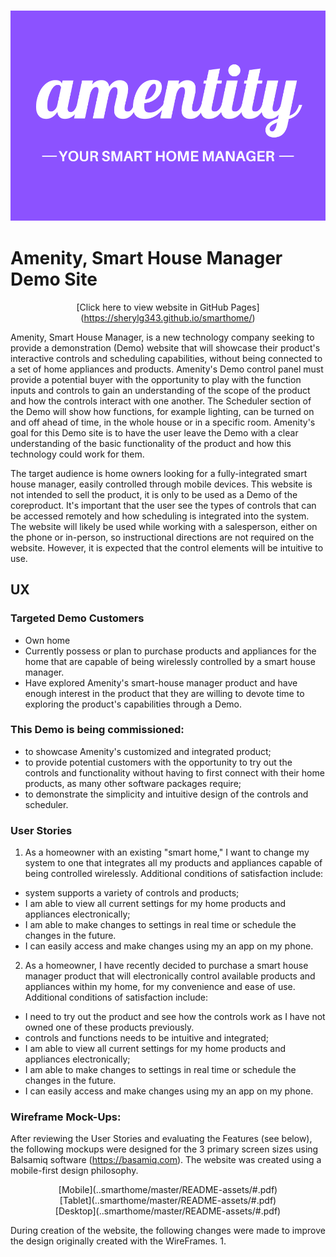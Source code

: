 <h3 style="text-align: center">
    <a href=" https://sherylg343.github.io/smarthome/" target="_blank">
        <img src="assets/images/amenity_logo2.png" alt="Amentiy">
    </a>
</h3>

# Amenity, Smart House Manager Demo Site
<div style="text-align: center">

[Click here to view website in GitHub Pages] (https://sherylg343.github.io/smarthome/)
</div>

Amenity, Smart House Manager, is a new technology company seeking to provide a
demonstration (Demo) website that will showcase their product's interactive controls and 
scheduling capabilities, without being connected to a set of home appliances and products. 
Amenity's Demo control panel must provide a potential buyer with the opportunity to play 
with the function inputs and controls to gain an understanding of the scope of the product 
and how the controls interact with one another. The Scheduler section of the Demo will 
show how functions, for example lighting, can be turned on and off ahead of time, in the 
whole house or in a specific room. Amenity's goal for this Demo site is to have the user 
leave the Demo with a clear understanding of the basic functionality of the product and 
how this technology could work for them.

The target audience is home owners looking for a fully-integrated smart house
manager, easily controlled through mobile devices. This website is not intended to sell 
the product, it is only to be used as a Demo of the coreproduct. It's important that the 
user see the types of controls that can be accessed remotely and how scheduling is 
integrated into the system. The website will likely be used while working with a 
salesperson, either on the phone or in-person, so instructional directions are not 
required on the website. However, it is expected that the control
elements will be intuitive to use.

## UX

### Targeted Demo Customers
* Own home 
* Currently possess or plan to purchase products and appliances for the home that are 
capable of being wirelessly controlled by a smart house manager.
* Have explored Amenity's smart-house manager product and have enough interest in the
product that they are willing to devote time to exploring the product's capabilities
through a Demo.

### This Demo is being commissioned:
* to showcase Amenity's customized and integrated product;
* to provide potential customers with the opportunity to try out the controls and 
functionality without having to first connect with their home products, as many other 
software packages require;
* to demonstrate the simplicity and intuitive design of the controls and scheduler.

### User Stories
1. As a homeowner with an existing "smart home," I want to change my system to one that
integrates all my products and appliances capable of being controlled wirelessly. 
Additional conditions of satisfaction include:
* system supports a variety of controls and products;
* I am able to view all current settings for my home products and appliances electronically;
* I am able to make changes to settings in real time or schedule the changes in the future.
* I can easily access and make changes using my an app on my phone.

2. As a homeowner, I have recently decided to purchase a smart house manager product that
will electronically control available products and appliances within my home, for my 
convenience and ease of use. Additional conditions of satisfaction include:
* I need to try out the product and see how the controls work as I have not owned one of 
these products previously.
* controls and functions needs to be intuitive and integrated;
* I am able to view all current settings for my home products and appliances electronically;
* I am able to make changes to settings in real time or schedule the changes in the future.
* I can easily access and make changes using my an app on my phone.

### Wireframe Mock-Ups:

After reviewing the User Stories and evaluating the Features (see below), the following
mockups were designed for the 3 primary screen sizes using Balsamiq software 
(https://basamiq.com). The website was created using a mobile-first design philosophy.

<div style="text-align:center;">
[Mobile](..smarthome/master/README-assets/#.pdf)
</div>

<div style="text-align:center;">
[Tablet](..smarthome/master/README-assets/#.pdf)
</div>

<div style="text-align:center;">
[Desktop](..smarthome/master/README-assets/#.pdf)
</div>

During creation of the website, the following changes were made to improve the design 
originally created with the WireFrames.
1.






